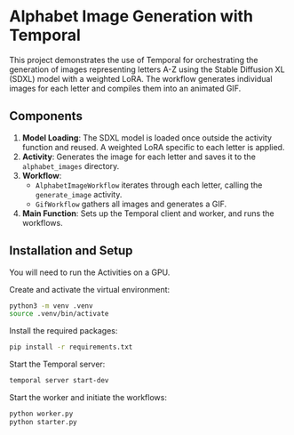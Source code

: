 # Alphabet Image Generation with Temporal

This project demonstrates the use of Temporal for orchestrating the generation of images representing letters A-Z using the Stable Diffusion XL (SDXL) model with a weighted LoRA.
The workflow generates individual images for each letter and compiles them into an animated GIF.

## Components

1. **Model Loading**: The SDXL model is loaded once outside the activity function and reused. A weighted LoRA specific to each letter is applied.
2. **Activity**: Generates the image for each letter and saves it to the `alphabet_images` directory.
3. **Workflow**:
   - `AlphabetImageWorkflow` iterates through each letter, calling the `generate_image` activity.
   - `GifWorkflow` gathers all images and generates a GIF.
4. **Main Function**: Sets up the Temporal client and worker, and runs the workflows.

## Installation and Setup

You will need to run the Activities on a GPU.

Create and activate the virtual environment:

```sh
python3 -m venv .venv
source .venv/bin/activate
```

Install the required packages:

```sh
pip install -r requirements.txt
```

Start the Temporal server:

```sh
temporal server start-dev
```

Start the worker and initiate the workflows:

```sh
python worker.py
python starter.py
```